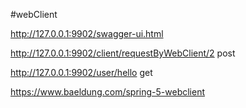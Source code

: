 #webClient

http://127.0.0.1:9902/swagger-ui.html

http://127.0.0.1:9902/client/requestByWebClient/2  post

http://127.0.0.1:9902/user/hello  get


https://www.baeldung.com/spring-5-webclient